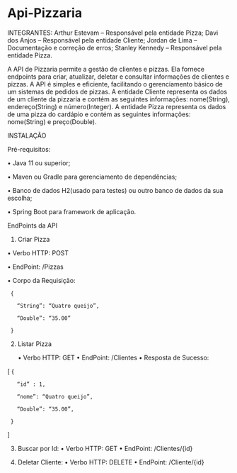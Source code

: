 # Api-Pizzaria

INTEGRANTES:
Arthur Estevam – Responsável pela entidade Pizza;
Davi dos Anjos – Responsável pela entidade Cliente;
Jordan de Lima – Documentação e correção de erros;
Stanley Kennedy – Responsável pela entidade Pizza.


A API de Pizzaria permite a gestão de clientes e pizzas. Ela fornece endpoints para criar, atualizar, deletar e consultar informações de clientes e pizzas. A API é simples e eficiente, facilitando o gerenciamento básico de um sistemas de pedidos de pizzas.
A entidade Cliente representa os dados de um cliente da pizzaria e contém as seguintes informações: nome(String), endereço(String) e número(Integer). A entidade Pizza representa os dados de uma pizza do cardápio e contém as seguintes informações: nome(String) e preço(Double). 

INSTALAÇÃO

Pré-requisitos:

•	Java 11 ou superior;

•	Maven ou Gradle para gerenciamento de dependências;

•	Banco de dados H2(usado para testes) ou outro banco de dados da sua escolha;

•	Spring Boot para framework de aplicação.


EndPoints da API

1.	Criar Pizza
   
   •	Verbo HTTP: POST

   •	EndPoint: /Pizzas

   •	Corpo da Requisição:
   
     {
     
       “String”: “Quatro queijo”,
       
       “Double”: “35.00”
       
     }

2.	Listar Pizza
   
      •	Verbo HTTP: GET
      •	EndPoint: /Clientes
      •	Resposta de Sucesso:

   
   [
     {

  	   “id” : 1,
  	
  	   “nome”: “Quatro queijo”,
  	
  	   “Double”: “35.00”,
  	
     }
   ]
   
3.	Buscar por Id:
•	Verbo HTTP: GET
•	EndPoint: /Clientes/{id}

4.	Deletar Cliente:
•	Verbo HTTP: DELETE
•	EndPoint: /Cliente/{id}

